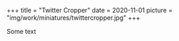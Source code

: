 +++
title = "Twitter Cropper"
date = 2020-11-01
picture = "img/work/miniatures/twittercropper.jpg"
+++

Some text
